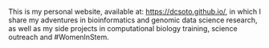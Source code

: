This is my personal website, available at: https://dcsoto.github.io/, in which I share my adventures in bioinformatics and genomic data science research, as well as my side projects in computational biology training, science outreach and #WomenInStem.
